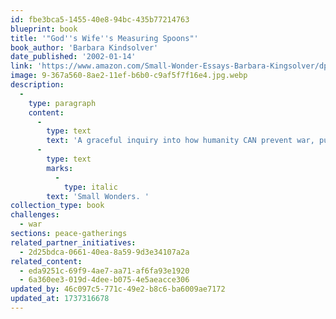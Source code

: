 ```yaml
---
id: fbe3bca5-1455-40e8-94bc-435b77214763
blueprint: book
title: '"God''s Wife''s Measuring Spoons"'
book_author: 'Barbara Kindsolver'
date_published: '2002-01-14'
link: 'https://www.amazon.com/Small-Wonder-Essays-Barbara-Kingsolver/dp/0060504080/ref=sr_1_5?crid=3DGED48M1F4ZV&dib=eyJ2IjoiMSJ9.0ecE980qxAGMMT_yfAlrG-tMe5pLUAP30NW5b2TZthbQZ9J3KQ9uD57POEFN2mEyGIEbEsYMuBDJRlSE5JLhWWVW-TCs5I4EIr2KdWb3RSGlzBC2YYya-3DRnWeQcMI_b9VtSC8e6tj2qMkD71AcPAvW5tH8f_VGB4hzObLHTeVun-r7lePfHpAmhjX6tYd6PCiKFM_brx77Aot5-Y_8aSjb3lHNKQu07hQGti0l1c8.925v2Rbu_gyNRkwrhW28QBjkgXag4Ji7YjR3aB3ag2w&dib_tag=se&keywords=Small+Wonders&qid=1737316650&s=books&sprefix=small+wonders%2Cstripbooks%2C95&sr=1-5'
image: 9-367a560-8ae2-11ef-b6b0-c9af5f7f16e4.jpg.webp
description:
  -
    type: paragraph
    content:
      -
        type: text
        text: 'A graceful inquiry into how humanity CAN prevent war, published in her book, '
      -
        type: text
        marks:
          -
            type: italic
        text: 'Small Wonders. '
collection_type: book
challenges:
  - war
sections: peace-gatherings
related_partner_initiatives:
  - 2d25bdca-0661-40ea-8a59-9d3e34107a2a
related_content:
  - eda9251c-69f9-4ae7-aa71-af6fa93e1920
  - 6a360ee3-019d-4dee-b075-4e5aeacce306
updated_by: 46c097c5-771c-49e2-b8c6-ba6009ae7172
updated_at: 1737316678
---
```


